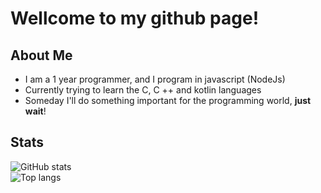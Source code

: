 <h1>Wellcome to my github page!</h1>

## About Me
- I am a 1 year programmer, and I program in javascript (NodeJs)
- Currently trying to learn the C, C ++ and kotlin languages
- Someday I'll do something important for the programming world, **just wait**!

## Stats
![GitHub stats](https://github-readme-stats.vercel.app/api?username=link33d&show_icons=true&title_color=9745f5&text_color=000000&icon_color=9f4bff&hide_border=true)<br>
![Top langs](https://github-readme-stats.vercel.app/api/top-langs/?username=link33d&langs_count=10&title_color=9745f5&text_color=000000&icon_color=9f4bff&hide_border=true)
